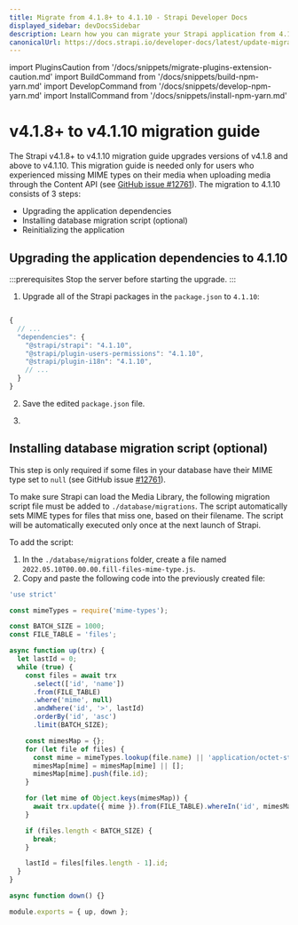 ```yaml
---
title: Migrate from 4.1.8+ to 4.1.10 - Strapi Developer Docs
displayed_sidebar: devDocsSidebar
description: Learn how you can migrate your Strapi application from 4.1.8+ to 4.1.10.
canonicalUrl: https://docs.strapi.io/developer-docs/latest/update-migration-guides/migration-guides/v4/migration-guide-4.1.8+-to-4.1.10.html
---
```

import PluginsCaution from '/docs/snippets/migrate-plugins-extension-caution.md'
import BuildCommand from '/docs/snippets/build-npm-yarn.md'
import DevelopCommand from '/docs/snippets/develop-npm-yarn.md'
import InstallCommand from '/docs/snippets/install-npm-yarn.md'

# v4.1.8+ to v4.1.10 migration guide

The Strapi v4.1.8+ to v4.1.10 migration guide upgrades versions of v4.1.8 and above to v4.1.10. This migration guide is needed only for users who experienced missing MIME types on their media when uploading media through the Content API (see [GitHub issue #12761](https://github.com/strapi/strapi/issues/12761)). The migration to 4.1.10 consists of 3 steps:

- Upgrading the application dependencies
- Installing database migration script (optional)
- Reinitializing the application

<PluginsCaution components={props.components} />

## Upgrading the application dependencies to 4.1.10

:::prerequisites
Stop the server before starting the upgrade.
:::

1. Upgrade all of the Strapi packages in the `package.json` to `4.1.10`:

```jsx title="path: ./package.json"

{
  // ...
  "dependencies": {
    "@strapi/strapi": "4.1.10",
    "@strapi/plugin-users-permissions": "4.1.10",
    "@strapi/plugin-i18n": "4.1.10",
    // ...
  }
}

```

2. Save the edited `package.json` file.

3. <InstallCommand components={props.components} />


## Installing database migration script (optional)

This step is only required if some files in your database have their MIME type set to `null` (see GitHub issue [#12761](https://github.com/strapi/strapi/issues/12761)).

To make sure Strapi can load the Media Library, the following migration script file must be added to `./database/migrations`. The script automatically sets MIME types for files that miss one, based on their filename. The script will be automatically executed only once at the next launch of Strapi.

To add the script:

1. In the `./database/migrations` folder, create a file named `2022.05.10T00.00.00.fill-files-mime-type.js`.
2. Copy and paste the following code into the previously created file:

```jsx title="path: ./database/migrations"
'use strict'

const mimeTypes = require('mime-types');

const BATCH_SIZE = 1000;
const FILE_TABLE = 'files';

async function up(trx) {
  let lastId = 0;
  while (true) {
    const files = await trx
      .select(['id', 'name'])
      .from(FILE_TABLE)
      .where('mime', null)
      .andWhere('id', '>', lastId)
      .orderBy('id', 'asc')
      .limit(BATCH_SIZE);

    const mimesMap = {};
    for (let file of files) {
      const mime = mimeTypes.lookup(file.name) || 'application/octet-stream';
      mimesMap[mime] = mimesMap[mime] || [];
      mimesMap[mime].push(file.id);
    }

    for (let mime of Object.keys(mimesMap)) {
      await trx.update({ mime }).from(FILE_TABLE).whereIn('id', mimesMap[mime]);
    }

    if (files.length < BATCH_SIZE) {
      break;
    }

    lastId = files[files.length - 1].id;
  }
}

async function down() {}

module.exports = { up, down };
```

<BuildCommand components={props.components} />
<DevelopCommand components={props.components} />
